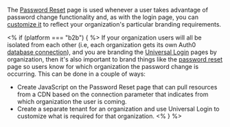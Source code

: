 The [Password Reset](/universal-login/password-reset) page is used whenever a user takes advantage of password change functionality and, as with the login page, you can [customize it](/universal-login/password-reset#edit-the-password-reset-page) to reflect your organization's particular branding requirements. 

<% if (platform === "b2b") { %>
If your organization users will all be isolated from each other (i.e, each organization gets its own Auth0 [database connection](/connections/database)), and you are branding the [Universal Login](#universal-login-and-login-pages) pages by organization, then it's also important to brand things like the [password reset](/universal-login/password-reset) page so users know for which organization the password change is occurring. This can be done in a couple of ways:

* Create JavaScript on the Password Reset page that can pull resources from a CDN based on the connection parameter that indicates from which organization the user is coming.
* Create a separate tenant for an organization and use Universal Login to customize what is required for that organization.
<%  } %>
